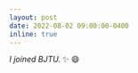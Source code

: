 ```yaml
---
layout: post
date: 2022-08-02 09:00:00-0400
inline: true
---
```


*I joined BJTU.* :sparkles: :smile:
